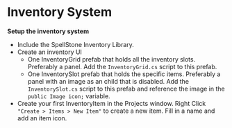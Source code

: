 # Inventory System

**Setup the inventory system**

- Include the SpellStone Inventory Library.
- Create an inventory UI
  - One InventoryGrid prefab that holds all the inventory slots. Preferably a panel. Add the `InventoryGrid.cs` script to this prefab.
  - One InventorySlot prefab that holds the specific items. Preferably a panel with an image as an child that is disabled. Add the `InventorySlot.cs` script to this prefab and reference the image in the `public Image icon;` variable.
- Create your first InventoryItem in the Projects window. Right Click `"Create > Items > New Item"` to create a new item. Fill in a name and add an item icon.
